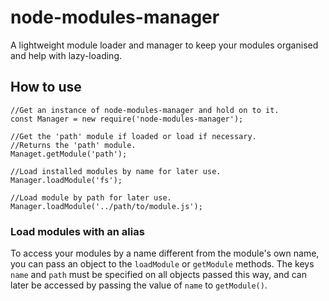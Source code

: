 # node-modules-manager
A lightweight module loader and manager to keep your modules organised and help with lazy-loading.

## How to use

```
//Get an instance of node-modules-manager and hold on to it.
const Manager = new require('node-modules-manager');

//Get the 'path' module if loaded or load if necessary.
//Returns the 'path' module.
Managet.getModule('path');

//Load installed modules by name for later use.
Manager.loadModule('fs');

//Load module by path for later use.
Manager.loadModule('../path/to/module.js');
``` 

### Load modules with an alias

To access your modules by a name different from the module's own name, you can pass an object to the `loadModule` or `getModule` methods. The keys `name` and `path` must be specified on all objects passed this way, and can later be accessed by passing the value of `name` to `getModule()`.

